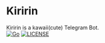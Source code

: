 # Kiririn
Kiririn is a kawaii(cute) Telegram Bot.  
[![Go](https://img.shields.io/badge/Language-Go-blue.svg)](https://golang.org)
[![LICENSE](https://img.shields.io/badge/License-GNU%20General%20Public%20License%20v3.0-blue.svg)](LICENSE)
